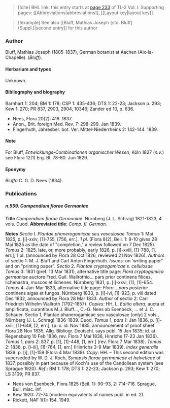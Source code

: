 > [!cite] BHL link: this entry starts at [page 233](https://www.biodiversitylibrary.org/item/103414#page/281/mode/1up) of TL-2 Vol. I.
> Supporting pages: [[Abbreviations|abbreviations]], [[Layout key|layout key]].

> [!example] See also [[Bluff, Mathias Joseph {std. Bluff} (Suppl.)|second entry]] for this author

### Author

Bluff, Mathias Joseph (1805-1837), German botanist at Aachen (Aix-la-Chapelle). (*Bluff*).

#### Herbarium and types

Unknown.

#### Bibliography and biography

Barnhart 1: 204; BM 1: 178; CSP 1: 435-436; DTS 1: 22-23; Jackson p. 293; Kew 1: 270; PR 837, 2903, 2904, 10346; Zander ed 10, p. 636.
- Nees, Flora 20(2): 416. 1837.
- Anon., Brit. foreign Med. Rev. 7: 298-299. Jan 1839.
- Fingerhuth, Jahresber. bot. Ver. Mittel-Niederrheins 2: 142-144. 1839.

#### Note

For Bluff, *Entwicklungs-Combinationen organischer Wesen*, Köln 1827 (*n.v.*) see Flora 12(1) Erg. Bl. 78-80. Jun 1829.

#### Eponymy

*Bluffa* C. G. D. Nees (1834).

### Publications

##### n.559. Compendium florae Germaniae

**Title**
*Compendium florae Germaniae*. Nürnberg (J. L. Schrag) 1821-1823, 4 vols. Duod.
**Abbreviated title**: *Comp. fl. German.*

**Notes**
*Sectio* I. *Plantae phanerogamicae seu vasculosae*
*Tomus* 1: Mai 1825, p. \[i\]-xxiv, \[1\]-755, \[756, err.\], *1 pl*. (Flora 8(2), Beil. 1: 9-10 gives 28 Mai 1825 as the date of "completion," a review followed on 7 Dec 1825).
*Tomus* 2: 1825, late, or, more probably, early 1826, p. \[i\]-xviii, \[1\]-788, \[1, err.\], 1 pl. (announced by Flora 28 Oct 1826, reviewed 21 Nov 1826).
*Authors* of sectio 1: M. J. Bluff and Carl Anton Fingerhuth.
*Issues*: on 'writing paper" and on "printing paper".
*Sectio* 2. *Plantae cryptogamicae s. cellulosae*
*Tomus* 3: 1831 (pref. 13 Mar 1831), alternative title page:
*Flora cryptogamica germaniae* auctore Fred. Guil. Wallrothio... pars prior continens filices, lichenastra, muscos et lichenes. Nürnberg 1831, p. \[i\]-xxvi, \[1\], \[1\]-654.
*Tomus* 4: Jan-Mar 1833, alternative title page: *Flora... pars posterior* continens algas et fungos. Nürnberg 1833, p. \[i\]-lvi, \[1\]-923, p. viii dated Dec 1832, announced by Flora 28 Mar 1833.
*Author* of sectio 2: Carl Friedrich Wilhelm Wallroth (1792-1857).
*Copies*: HH, L.
*Editio altera*, aucta et amplificata, curantibus M.J. Bluff..., C.-G. Nees ab Esenbeck, ... et J. C. Schauer. Sectio 1, Plantae phanerogamicae seu vasculosae \[only\] 2 vols., Nürnberg (J. L. Schrag) 1836-1839. Duod.
*Tomus* 1, *pars 1*: Jan 1836, p. \[i\]-xviii, \[1\]-648, \[2, err.\], (p. x. id. Nov 1835, announcement of proof sheet Flora 28 Nov 1835, Allg. Bibliogr. Deutschl. says publ. 15 Jan 1835; id. at Regensburg 10 Feb 1836, rev. Flora 7 Mai 1836, Hinrichs 17-23 Jan 1836).
*Tomus* 1, *pars 2*: 837, p. \[1\], \[1\]-448, \[1, err.\] (rev. Flora 7 Mar 1838).
*Tomus* 2: 1838, p. \[i-iii\], \[1\]-764, \[1, err.\] (Hinrichs 3-9 Mar 1839).
*Index generalis* 1839: p. \[i\], \[1\]-159 (Flora 4 Mar 1839).
*Copy*: HH. – This second edition was superseded by W. D. J. Koch, *Synopsis florae germanicae et helveticae* of 1837, possibly in part because of Koch's use of the Candollean system (see Sprague 1920).
*Ref*.: BM 1: 178; DTS 1: 22-23; Jackson p. 293; Kew 1: 270; LS 3109; PR 837.
- Nees von Esenbeck, Flora 1825 (Beil. 1): 90-93, 2: 714-718. Sprague, Bull. misc. inf.
- Kew 1920: 72-74 (modern equivalents of names publ. in ed. 2).
- Rickett, NAF 1(1): 154. 1949.

